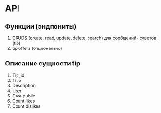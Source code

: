 # API

## Функции (эндпониты)

1. CRUDS (create, read, update, delete, search) для сообщений- советов (tip)
1. tip.offers (опционально)

## Описание сущности tip

1. Tip_id
2. Title
3. Description
4. User
5. Date public
6. Count likes
7. Count dislikes